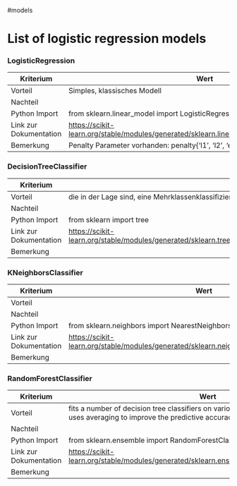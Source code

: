#models
# List of logistic regression models

### LogisticRegression
| Kriterium              | Wert |
| ---                    | --- |
| Vorteil                | Simples, klassisches Modell |
| Nachteil               |  |
| Python Import          | from sklearn.linear_model import LogisticRegression | 
| Link zur Dokumentation | https://scikit-learn.org/stable/modules/generated/sklearn.linear_model.LogisticRegression.html |
| Bemerkung              | Penalty Parameter vorhanden: penalty{‘l1’, ‘l2’, ‘elasticnet’, ‘none’}, default=’l2’|

### DecisionTreeClassifier
| Kriterium              | Wert |
| ---                    | --- |
| Vorteil                | die in der Lage sind, eine Mehrklassenklassifizierung für einen Datensatz durchzuführen |
| Nachteil               |  |
| Python Import          | from sklearn import tree | 
| Link zur Dokumentation | https://scikit-learn.org/stable/modules/generated/sklearn.tree.DecisionTreeClassifier.html#sklearn.tree.DecisionTreeClassifier |
| Bemerkung              |  |

### KNeighborsClassifier
| Kriterium              | Wert |
| ---                    | --- |
| Vorteil                |  |
| Nachteil               |  |
| Python Import          | from sklearn.neighbors import NearestNeighbors | 
| Link zur Dokumentation | https://scikit-learn.org/stable/modules/generated/sklearn.neighbors.KNeighborsClassifier.html |
| Bemerkung              |  |

### RandomForestClassifier
| Kriterium              | Wert |
| ---                    | --- |
| Vorteil                | fits a number of decision tree classifiers on various sub-samples of the dataset and uses averaging to improve the predictive accuracy and control over-fitting. |
| Nachteil               |  |
| Python Import          | from sklearn.ensemble import RandomForestClassifier, make_classification | 
| Link zur Dokumentation | https://scikit-learn.org/stable/modules/generated/sklearn.ensemble.RandomForestClassifier.html |
| Bemerkung              |  |